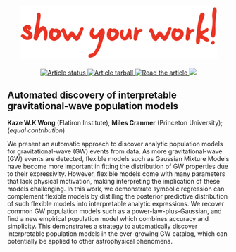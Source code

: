 <p align="center">
<a href="https://github.com/showyourwork/showyourwork">
<img width = "450" src="https://raw.githubusercontent.com/showyourwork/.github/main/images/showyourwork.png" alt="showyourwork"/>
</a>
<br>
<br>
<a href="https://github.com/kazewong/SymbolicGWPopulation_paper/actions/workflows/build.yml">
<img src="https://github.com/kazewong/SymbolicGWPopulation_paper/actions/workflows/build.yml/badge.svg" alt="Article status"/>
</a>
<a href="https://github.com/kazewong/SymbolicGWPopulation_paper/raw/main-pdf/arxiv.tar.gz">
<img src="https://img.shields.io/badge/article-tarball-blue.svg?style=flat" alt="Article tarball"/>
</a> 
<a href="https://github.com/kazewong/SymbolicGWPopulation_paper/raw/main-pdf/ms.pdf">
<img src="https://img.shields.io/badge/article-pdf-blue.svg?style=flat" alt="Read the article"/>
</a>
<a href="https://kazewong.github.io/SymbolicGWPopulation_paper/">
<img src="https://img.shields.io/website?down_color=red&down_message=offline&up_color=green&up_message=online&url=https%3A%2F%2Fkazewong.github.io%2FSymbolicGWPopulation_paper%2F"/>
</a>

## Automated discovery of interpretable gravitational-wave population models

**Kaze W.K Wong** (Flatiron Institute), **Miles Cranmer** (Princeton University); (*equal contribution*)


We present an automatic approach to discover analytic population models for gravitational-wave (GW) events from data.
As more gravitational-wave (GW) events are detected, flexible models such as Gaussian Mixture Models have become more important in fitting the distribution of GW properties due to their expressivity.
However, flexible models come with many parameters that lack physical motivation, making interpreting the implication of these models challenging.
In this work, we demonstrate symbolic regression can complement flexible models by distilling the posterior predictive distribution of such flexible models into interpretable analytic expressions.
We recover common GW population models such as a power-law-plus-Gaussian, and find a new empirical population model which combines accuracy and simplicity.
This demonstrates a strategy to automatically discover interpretable population models in the ever-growing GW catalog, which can potentially be applied to other astrophysical phenomena.
